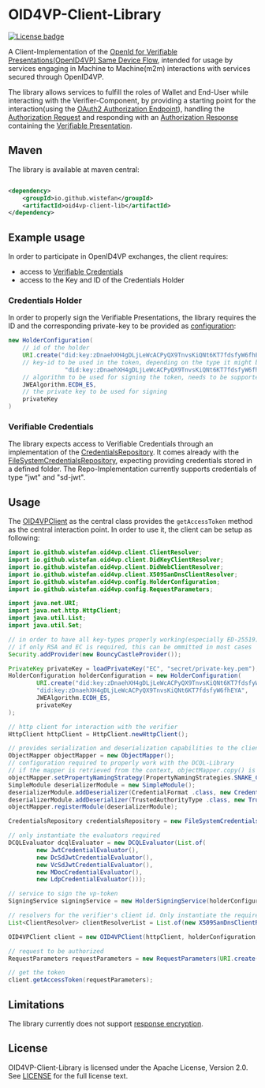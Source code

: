 # OID4VP-Client-Library

[![License badge](https://img.shields.io/badge/License-Apache_2.0-blue.svg)](https://opensource.org/licenses/Apache-2.0)

A Client-Implementation of
the [OpenId for Verifiable Presentations(OpenID4VP) Same Device Flow](https://openid.net/specs/openid-4-verifiable-presentations-1_0.html#name-same-device-flow),
intended for usage by services engaging in Machine to Machine(m2m) interactions with services secured through OpenID4VP.

The library allows services to fulfill the roles of Wallet and End-User while interacting with the Verifier-Component,
by providing a starting point for the interaction(using
the [OAuth2 Authorization Endpoint](https://datatracker.ietf.org/doc/html/rfc6749#page-18)),
handling
the [Authorization Request](https://openid.net/specs/openid-4-verifiable-presentations-1_0.html#name-authorization-request)
and
responding with
an [Authorization Response](https://openid.net/specs/openid-4-verifiable-presentations-1_0.html#name-response)
containing the [Verifiable Presentation](https://www.w3.org/TR/vc-data-model-2.0/#verifiable-presentations).

## Maven

The library is available at maven central:

```xml

<dependency>
    <groupId>io.github.wistefan</groupId>
    <artifactId>oid4vp-client-lib</artifactId>
</dependency>
```

## Example usage

In order to participate in OpenID4VP exchanges, the client requires:

* access to [Verifiable Credentials](https://www.w3.org/TR/vc-data-model-2.0/)
* access to the Key and ID of the Credentials Holder

### Credentials Holder

In order to properly sign the Verifiable Presentations, the library requires the ID and the corresponding private-key to
be provided as [configuration](src/main/java/io/github/wistefan/oid4vp/config/HolderConfiguration.java):

```java
new HolderConfiguration(
    // id of the holder
    URI.create("did:key:zDnaehXH4gDLjLeWcACPyQX9TnvsKiQNt6KT7fdsfyW6fhEYA"),
    // key-id to be used in the token, depending on the type it might be the same as the holder-id 
                "did:key:zDnaehXH4gDLjLeWcACPyQX9TnvsKiQNt6KT7fdsfyW6fhEYA",
    // algorithm to be used for signing the token, needs to be supported by the private key
    JWEAlgorithm.ECDH_ES,
    // the private key to be used for signing
    privateKey
)
```

### Verifiable Credentials

The library expects access to Verifiable Credentials through an implementation of
the [CredentialsRepository](src/main/java/io/github/wistefan/oid4vp/credentials/CredentialsRepository.java).
It comes already with
the [FileSystemCredentialsRepository](src/main/java/io/github/wistefan/oid4vp/credentials/FileSystemCredentialsRepository.java),
expecting
providing credentials stored in a defined folder. The Repo-Implementation currently supports credentials of type "jwt"
and "sd-jwt".

## Usage

The [OID4VPClient](src/main/java/io/github/wistefan/oid4vp/OID4VPClient.java) as the central class provides the ```getAccessToken``` method as 
the central interaction point. In order to use it, the client can be setup as following:

```java
import io.github.wistefan.oid4vp.client.ClientResolver;
import io.github.wistefan.oid4vp.client.DidKeyClientResolver;
import io.github.wistefan.oid4vp.client.DidWebClientResolver;
import io.github.wistefan.oid4vp.client.X509SanDnsClientResolver;
import io.github.wistefan.oid4vp.config.HolderConfiguration;
import io.github.wistefan.oid4vp.config.RequestParameters;

import java.net.URI;
import java.net.http.HttpClient;
import java.util.List;
import java.util.Set;

// in order to have all key-types properly working(especially ED-25519), its recommended to provide a bouncycastle provider
// if only RSA and EC is required, this can be ommitted in most cases
Security.addProvider(new BouncyCastleProvider());

PrivateKey privateKey = loadPrivateKey("EC", "secret/private-key.pem");
HolderConfiguration holderConfiguration = new HolderConfiguration(
        URI.create("did:key:zDnaehXH4gDLjLeWcACPyQX9TnvsKiQNt6KT7fdsfyW6fhEYA"),
        "did:key:zDnaehXH4gDLjLeWcACPyQX9TnvsKiQNt6KT7fdsfyW6fhEYA",
        JWEAlgorithm.ECDH_ES,
        privateKey
);

// http client for interaction with the verifier
HttpClient httpClient = HttpClient.newHttpClient();

// provides serialization and deserialization capabilities to the client
ObjectMapper objectMapper = new ObjectMapper();
// configuration required to properly work with the DCQL-Library
// if the mapper is retrieved from the context, objectMapper.copy() is recommended to not interfer with the general config
objectMapper.setPropertyNamingStrategy(PropertyNamingStrategies.SNAKE_CASE);
SimpleModule deserializerModule = new SimpleModule();
deserializerModule.addDeserializer(CredentialFormat .class, new CredentialFormatDeserializer());
deserializerModule.addDeserializer(TrustedAuthorityType .class, new TrustedAuthorityTypeDeserializer());
objectMapper.registerModule(deserializerModule);

CredentialsRepository credentialsRepository = new FileSystemCredentialsRepository("/path/to/test-credentials", objectMapper);

// only instantiate the evaluators required
DCQLEvaluator dcqlEvaluator = new DCQLEvaluator(List.of(
        new JwtCredentialEvaluator(),
        new DcSdJwtCredentialEvaluator(),
        new VcSdJwtCredentialEvaluator(),
        new MDocCredentialEvaluator(),
        new LdpCredentialEvaluator()));

// service to sign the vp-token
SigningService signingService = new HolderSigningService(holderConfiguration, objectMapper);

// resolvers for the verifier's client id. Only instantiate the required once
List<ClientResolver> clientResolverList = List.of(new X509SanDnsClientResolver(), new DidWebClientResolver(httpClient, objectMapper), new DidKeyClientResolver());

OID4VPClient client = new OID4VPClient(httpClient, holderConfiguration, objectMapper, clientResolverList, dcqlEvaluator, credentialsRepository, signingService);

// request to be authorized
RequestParameters requestParameters = new RequestParameters(URI.create("https://my-secured-service.io"), "/some-sub-path", "secured-service", Set.of("openid", "read"));

// get the token
client.getAccessToken(requestParameters);
```

## Limitations

The library currently does not support [response encryption](https://openid.net/specs/openid-4-verifiable-presentations-1_0.html#name-encrypted-responses).

## License

OID4VP-Client-Library is licensed under the Apache License, Version 2.0. See [LICENSE](./LICENSE) for the full license text.

